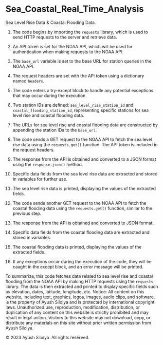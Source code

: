 # Sea_Coastal_Real_Time_Analysis
Sea Level Rise Data &amp; Coastal Flooding Data.

1. The code begins by importing the `requests` library, which is used to send HTTP requests to the server and retrieve data.

2. An API token is set for the NOAA API, which will be used for authentication when making requests to the NOAA API.

3. The `base_url` variable is set to the base URL for station queries in the NOAA API.

4. The request headers are set with the API token using a dictionary named `headers`.

5. The code enters a try-except block to handle any potential exceptions that may occur during the execution.

6. Two station IDs are defined: `sea_level_rise_station_id` and `coastal_flooding_station_id`, representing specific stations for sea level rise and coastal flooding data.

7. The URLs for sea level rise and coastal flooding data are constructed by appending the station IDs to the `base_url`.

8. The code sends a GET request to the NOAA API to fetch the sea level rise data using the `requests.get()` function. The API token is included in the request headers.

9. The response from the API is obtained and converted to a JSON format using the `response.json()` method.

10. Specific data fields from the sea level rise data are extracted and stored in variables for further use.

11. The sea level rise data is printed, displaying the values of the extracted fields.

12. The code sends another GET request to the NOAA API to fetch the coastal flooding data using the `requests.get()` function, similar to the previous step.

13. The response from the API is obtained and converted to JSON format.

14. Specific data fields from the coastal flooding data are extracted and stored in variables.

15. The coastal flooding data is printed, displaying the values of the extracted fields.

16. If any exceptions occur during the execution of the code, they will be caught in the except block, and an error message will be printed.

To summarize, this code fetches data related to sea level rise and coastal flooding from the NOAA API by making HTTP requests using the `requests` library. The data is then extracted and printed to display specific fields such as elevation, dates, latitude, longitude, etc.
Notice: All content on this website, including text, graphics, logos, images, audio clips, and software, is the property of Ayush Siloiya and is protected by international copyright laws. Unauthorized use, reproduction, modification, distribution, or duplication of any content on this website is strictly prohibited and may result in legal action. Visitors to this website may not download, copy, or distribute any materials on this site without prior written permission from Ayush Siloiya.

© 2023 Ayush Siloiya. All rights reserved.
